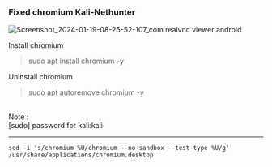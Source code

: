 ### Fixed chromium Kali-Nethunter
![Screenshot_2024-01-19-08-26-52-107_com realvnc viewer android](https://github.com/wahasa/Kali-Nethunter/assets/69626847/3c1f5397-2e82-4cea-9764-8e27bcd7f6ef)

Install chromium
> sudo apt install chromium -y

Uninstall chromium
> sudo apt autoremove chromium -y

</br>
Note :</br>
[sudo] password for kali:kali

---
```
sed -i 's/chromium %U/chromium --no-sandbox --test-type %U/g' /usr/share/applications/chromium.desktop
```
